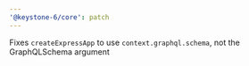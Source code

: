 ```yaml
---
'@keystone-6/core': patch
---
```


Fixes `createExpressApp` to use `context.graphql.schema`, not the GraphQLSchema argument
